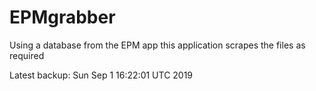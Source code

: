 # EPMgrabber
Using a database from the EPM app this application scrapes the files as required


Latest backup: Sun Sep 1 16:22:01 UTC 2019
